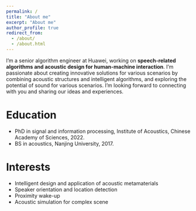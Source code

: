 ```yaml
---
permalink: /
title: "About me"
excerpt: "About me"
author_profile: true
redirect_from: 
  - /about/
  - /about.html
---
```


I’m a senior algorithm engineer at Huawei, working on **speech-related algorithms and acoustic design for human-machine interaction**. I’m passionate about creating innovative solutions for various scenarios by combining acoustic structures and intelligent algorithms, and exploring the potential of sound for various scenarios. I’m looking forward to connecting with you and sharing our ideas and experiences.

Education
======
- PhD in signal and information processing, Institute of Acoustics, Chinese Academy of Sciences, 2022.
- BS in acoustics, Nanjing University, 2017.

Interests
======
- Intelligent design and application of acoustic metamaterials
- Speaker orientation and location detection
- Proximity wake-up
- Acoustic simulation for complex scene

